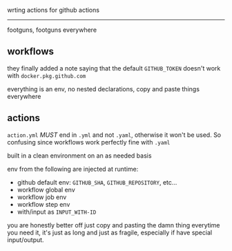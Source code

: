 wrting actions for github actions

---

footguns,
footguns everywhere

## workflows

they finally added a note saying
that the default `GITHUB_TOKEN`
doesn't work with `docker.pkg.github.com`

everything is an env,
no nested declarations,
copy and paste things everywhere

## actions

`action.yml` _MUST_ end in `.yml` and not `.yaml`,
otherwise it won't be used.
So confusing since workflows work perfectly fine with `.yaml`

built in a clean environment on an as needed basis

env from the following are injected at runtime:

- github default env: `GITHUB_SHA`, `GITHUB_REPOSITORY`, etc...
- workflow global env
- workflow job env
- workflow step env
- with/input as `INPUT_WITH-ID`

you are honestly better off just copy and pasting the damn thing everytime you need it,
it's just as long and just as fragile,
especially if have special input/output.
